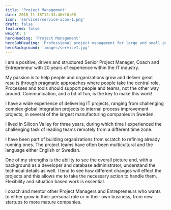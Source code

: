 ```yaml
---
title: 'Project Management'
date: 2018-11-18T12:33:46+10:00
icon: 'services/service-icon-1.png'
draft: false
featured: false
weight: 1
heroHeading: 'Project Management'
heroSubHeading: 'Professional project management for large and small projects'
heroBackground: 'images/service1.jpg'
---
```


I am a positive, driven and structured Senior Project Manager, Coach and Entrepreneur with 20 years of experience within the IT industry.

My passion is to help people and organizations grow and deliver great results through pragmatic approaches where people take the central role. Processes and tools should support people and teams, not the other way around. Communication, and a bit of fun, is the key to make this work!

I have a wide experience of delivering IT projects, ranging from challenging complex global integration projects to internal process improvement projects, in several of the largest manufacturing companies in Sweden.

I lived in Silicon Valley for three years, during which time I experienced the challenging task of leading teams remotely from a different time zone.

I have been part of building organizations from scratch to refining already running ones. The project teams have often been multicultural and the language either English or Swedish.

One of my strengths is the ability to see the overall picture and, with a background as a developer and database administrator, understand the technical details as well. I tend to see how different changes will effect the projects and this allows me to take the necessary action to handle them. Flexibility and situation based work is essential.

I coach and mentor other Project Managers and Entrepreneurs who wants to either grow in their personal role or in their own business, from new startups to more mature companies.
